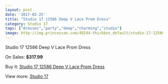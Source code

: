 ```yaml
---
layout: post
date: '2017-03-25'
title: "Studio 17 12586 Deep V Lace Prom Dress"
category: Studio 17
tags: ["dresses","party","deep","charming","studio"]
image: http://img.princessan.com/49244-thickbox_default/studio-17-12586-deep-v-lace-prom-dress.jpg
---
```

Studio 17 12586 Deep V Lace Prom Dress

On Sales: **$317.99**
<a href="https://www.princessan.com/en/studio-17/22253-studio-17-12586-deep-v-lace-prom-dress.html"><amp-img layout="responsive" width="600" height="600" src="//img.princessan.com/49244-thickbox_default/studio-17-12586-deep-v-lace-prom-dress.jpg" alt="Studio 17 12586 Deep V Lace Prom Dress 0" /></a>
<a href="https://www.princessan.com/en/studio-17/22253-studio-17-12586-deep-v-lace-prom-dress.html"><amp-img layout="responsive" width="600" height="600" src="//img.princessan.com/49245-thickbox_default/studio-17-12586-deep-v-lace-prom-dress.jpg" alt="Studio 17 12586 Deep V Lace Prom Dress 1" /></a>

Buy it: [Studio 17 12586 Deep V Lace Prom Dress](https://www.princessan.com/en/studio-17/22253-studio-17-12586-deep-v-lace-prom-dress.html "Studio 17 12586 Deep V Lace Prom Dress")

View more: [Studio 17](https://www.princessan.com/en/62-studio-17 "Studio 17")